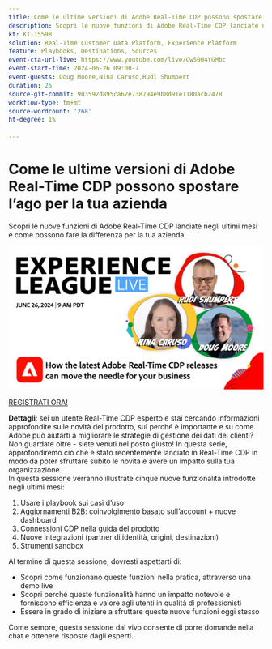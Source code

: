 ```yaml
---
title: Come le ultime versioni di Adobe Real-Time CDP possono spostare l’ago per la tua azienda
description: Scopri le nuove funzioni di Adobe Real-Time CDP lanciate negli ultimi mesi e come possono fare la differenza per la tua azienda.
kt: KT-15598
solution: Real-Time Customer Data Platform, Experience Platform
feature: Playbooks, Destinations, Sources
event-cta-url-live: https://www.youtube.com/live/Cw5004YGMbc
event-start-time: 2024-06-26 09:00-7
event-guests: Doug Moore,Nina Caruso,Rudi Shumpert
duration: 25
source-git-commit: 903592d895ca62e738794e9b8d91e1180acb2478
workflow-type: tm+mt
source-wordcount: '268'
ht-degree: 1%

---
```


# Come le ultime versioni di Adobe Real-Time CDP possono spostare l’ago per la tua azienda

Scopri le nuove funzioni di Adobe Real-Time CDP lanciate negli ultimi mesi e come possono fare la differenza per la tua azienda.

[![ExL LIVE 17 gennaio 2024](assets/WebBanner-June26-2024.jpg)](https://engage.adobe.com/ExpLeagueLive-240626.html)

[REGISTRATI ORA!](https://engage.adobe.com/ExpLeagueLive-240626.html)

**Dettagli**: sei un utente Real-Time CDP esperto e stai cercando informazioni approfondite sulle novità del prodotto, sul perché è importante e su come Adobe può aiutarti a migliorare le strategie di gestione dei dati dei clienti? Non guardate oltre - siete venuti nel posto giusto! In questa serie, approfondiremo ciò che è stato recentemente lanciato in Real-Time CDP in modo da poter sfruttare subito le novità e avere un impatto sulla tua organizzazione.\
In questa sessione verranno illustrate cinque nuove funzionalità introdotte negli ultimi mesi:

1. Usare i playbook sui casi d’uso
1. Aggiornamenti B2B: coinvolgimento basato sull’account + nuove dashboard
1. Connessioni CDP nella guida del prodotto
1. Nuove integrazioni (partner di identità, origini, destinazioni)
1. Strumenti sandbox

Al termine di questa sessione, dovresti aspettarti di:

* Scopri come funzionano queste funzioni nella pratica, attraverso una demo live
* Scopri perché queste funzionalità hanno un impatto notevole e forniscono efficienza e valore agli utenti in qualità di professionisti
* Essere in grado di iniziare a sfruttare queste nuove funzioni oggi stesso

Come sempre, questa sessione dal vivo consente di porre domande nella chat e ottenere risposte dagli esperti.

